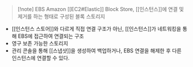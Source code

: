 > [!note] EBS
> Amazon [[EC2#Elastic]] Block Store, [[인스턴스]]에 연결 및 제거를 하는 형태로 구성된 블록 스토리지

- [[인스턴스 스토어]]와 다르게 직접 연결 구조가 아닌, [[인스턴스]]가 네트워킹을 통해 EBS에 접근하여 연결되는 구조
- 영구 보존 가능한 스토리지
- 관리 콘솔을 통해 [[스냅샷]]을 생성하여 백업하거나, EBS 연결을 해제한 후 다른 인스턴스에 연결할 수 있다.

